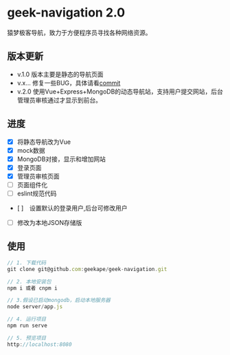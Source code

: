 # geek-navigation 2.0

猿梦极客导航，致力于方便程序员寻找各种网络资源。

## 版本更新
- v.1.0 版本主要是静态的导航页面
- v.x... 修复一些BUG，具体请看[commit](https://github.com/geekape/geek-navigation/commits/master)
- v.2.0 使用Vue+Express+MongoDB的动态导航站，支持用户提交网站，后台管理员审核通过才显示到前台。

## 进度
- [x] 将静态导航改为Vue
- [x] mock数据  
- [x] MongoDB对接，显示和增加网站
- [x] 登录页面
- [x] 管理员审核页面
- [ ] 页面组件化
- [ ] eslint规范代码
- [ ]　设置默认的登录用户,后台可修改用户
- [ ] 修改为本地JSON存储版

## 使用
```js
// 1. 下载代码
git clone git@github.com:geekape/geek-navigation.git

// 2. 本地安装包
npm i 或者 cnpm i

// 3.假设已启动mongodb，启动本地服务器
node server/app.js

// 4. 运行项目
npm run serve

// 5. 预览项目
http://localhost:8080
```
> 




